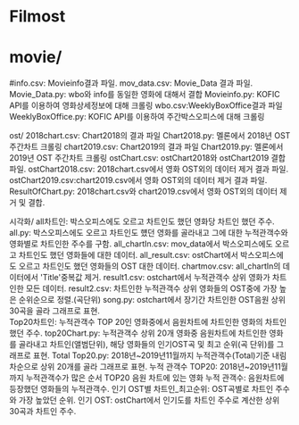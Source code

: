 # Filmost
# movie/

#info.csv: Movieinfo결과 파일.
mov_data.csv: Movie_Data 결과 파일.
Movie_Data.py: wbo와 info를 동일한 영화에 대해서 결합
Movieinfo.py: KOFIC API를 이용하여 영화상세정보에 대해 크롤링
wbo.csv:WeeklyBoxOffice결과 파일
WeeklyBoxOffice.py: KOFIC API를 이용하여 주간박스오피스에 대해 크롤링

ost/
2018chart.csv: Chart2018의 결과 파일
Chart2018.py: 멜론에서 2018년 OST 주간차트 크롤링
chart2019.csv: Chart2019의 결과 파일
Chart2019.py: 멜론에서 2019년 OST 주간차트 크롤링
ostChart.csv:  ostChart2018와 ostChart2019 결합 파일.
ostChart2018.csv: 2018chart.csv에서 영화 OST외의 데이터 제거 결과 파일.
ostChart2019.csv:chart2019.csv에서 영화 OST외의 데이터 제거 결과 파일.
ResultOfChart.py: 2018chart.csv와 chart2019.csv에서 영화 OST외의 데이터 제거 및 결합.

시각화/
all차트인: 박스오피스에도 오르고 차트인도 했던 영화당 차트인 했던 주수.
all.py: 박스오피스에도 오르고 차트인도 헀던 영화를 골라내고 그에 대한 누적관객수와 영화별로 차트인한 주수를 구함.
all_chartIn.csv: mov_data에서 박스오피스에도 오르고 차트인도 했던 영화들에 대한 데이터.
all_result.csv: ostChart에서 박스오피스에도 오르고 차트인도 했던 영화들의 OST 대한 데이터.
chartmov.csv: all_chartIn의 데이터에서 'Title'중복값 제거.
result1.csv: ostchart에서 누적관객수 상위 영화가 차트인한 모든 데이터.
result2.csv: 차트인한 누적관객수 상위 영화들의 OST중에 가장 높은 순위순으로 정렬.(곡단위)
song.py: ostchart에서 장기간 차트인한 OST음원 상위 30곡을 골라 그래프로 표현.  
Top20차트인: 누적관객수 TOP 20인 영화중에서 음원차트에 차트인한 영화의 차트인 했던 주수.
top20Chart.py: 누적관객수 상위 20개 영화중 음원차트에 차트인한 영화를 골라내고 차트인(앨범단위), 해당 영화들의 인기OST곡 및 최고 순위(곡 단위)를 그래프로 표현.
Total Top20.py: 2018년~2019년11월까지 누적관객수(Total)기준 내림차순으로 상위 20개를 골라 그래프로 표현.
누적 관객수 TOP20: 2018년~2019년11월까지 누적관객수가 많은 순서 TOP20
음원 차트에 있는 영화 누적 관객수: 음원차트에 등장했던 영화들의 누적관객수.
인기 OST별 차트인_최고순위: OST곡별로 차트인 주수와 가장 높았던 순위.
인기 OST: ostChart에서 인기도를 차트인 주수로 계산한 상위 30곡과 차트인 주수.
